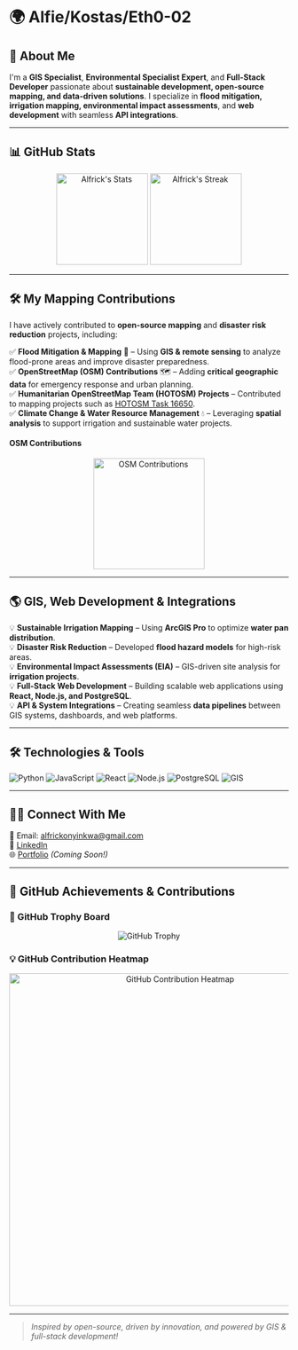 # 🌍 Alfie/Kostas/Eth0-02

## 🚀 About Me
I'm a **GIS Specialist**, **Environmental Specialist Expert**, and **Full-Stack Developer** passionate about **sustainable development, open-source mapping, and data-driven solutions**. I specialize in **flood mitigation, irrigation mapping, environmental impact assessments**, and **web development** with seamless **API integrations**.

---

## 📊 GitHub Stats
<div align="center">
  <img src="https://github-readme-stats.vercel.app/api?username=eth0-02&theme=tokyonight&show_icons=true&hide_border=true&count_private=true" alt="Alfrick's Stats" height="165">
  <img src="https://github-readme-streak-stats.herokuapp.com/?user=eth0-02&theme=tokyonight&hide_border=true" alt="Alfrick's Streak" height="165">
</div>

---

## 🛠️ My Mapping Contributions
I have actively contributed to **open-source mapping** and **disaster risk reduction** projects, including:

✅ **Flood Mitigation & Mapping** 🌊 – Using **GIS & remote sensing** to analyze flood-prone areas and improve disaster preparedness.  
✅ **OpenStreetMap (OSM) Contributions** 🗺️ – Adding **critical geographic data** for emergency response and urban planning.  
✅ **Humanitarian OpenStreetMap Team (HOTOSM) Projects** – Contributed to mapping projects such as [HOTOSM Task 16650](https://tasks.hotosm.org/projects/16650).  
✅ **Climate Change & Water Resource Management** 💧 – Leveraging **spatial analysis** to support irrigation and sustainable water projects.  

#### **OSM Contributions**
<div align="center">
  <a href="https://www.openstreetmap.org/user/eth0-02">
    <img src="https://upload.wikimedia.org/wikipedia/commons/b/b0/Openstreetmap_logo.svg" alt="OSM Contributions" width="200">
  </a>
</div>

---

## 🌎 GIS, Web Development & Integrations
💡 **Sustainable Irrigation Mapping** – Using **ArcGIS Pro** to optimize **water pan distribution**.  
💡 **Disaster Risk Reduction** – Developed **flood hazard models** for high-risk areas.  
💡 **Environmental Impact Assessments (EIA)** – GIS-driven site analysis for **irrigation projects**.  
💡 **Full-Stack Web Development** – Building scalable web applications using **React, Node.js, and PostgreSQL**.  
💡 **API & System Integrations** – Creating seamless **data pipelines** between GIS systems, dashboards, and web platforms.  

---

## 🛠️ Technologies & Tools
![Python](https://img.shields.io/badge/Python-3776AB?style=for-the-badge&logo=python&logoColor=white)
![JavaScript](https://img.shields.io/badge/JavaScript-F7DF1E?style=for-the-badge&logo=javascript&logoColor=black)
![React](https://img.shields.io/badge/React-20232A?style=for-the-badge&logo=react&logoColor=61DAFB)
![Node.js](https://img.shields.io/badge/Node.js-339933?style=for-the-badge&logo=node.js&logoColor=white)
![PostgreSQL](https://img.shields.io/badge/PostgreSQL-316192?style=for-the-badge&logo=postgresql&logoColor=white)
![GIS](https://img.shields.io/badge/GIS-008000?style=for-the-badge&logo=gis&logoColor=white)

---

## 👨‍💻 Connect With Me
💎 Email: alfrickonyinkwa@gmail.com  
🔗 [LinkedIn](https://www.linkedin.com/in/alfrick-onyinkwa/)   
🌐 [Portfolio](#) *(Coming Soon!)*  

---

## 🌟 GitHub Achievements & Contributions

### **🌟 GitHub Trophy Board**
<div align="center">
  <img src="https://github-profile-trophy.vercel.app/?username=eth0-02&theme=onedark&margin-w=10" alt="GitHub Trophy">
</div>

### **💡 GitHub Contribution Heatmap**
<div align="center">
  <img src="https://ghchart.rshah.org/eth0-02" alt="GitHub Contribution Heatmap" width="600">
</div>


---

> *Inspired by open-source, driven by innovation, and powered by GIS & full-stack development!*
